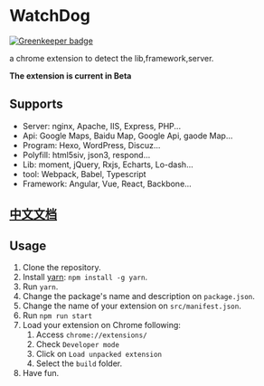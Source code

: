 # WatchDog

[![Greenkeeper badge](https://badges.greenkeeper.io/axetroy/WatchDog.svg)](https://greenkeeper.io/)

a chrome extension to detect the lib,framework,server.

**The extension is current in Beta**

## Supports

- Server: nginx, Apache, IIS, Express, PHP...
- Api: Google Maps, Baidu Map, Google Api, gaode Map...
- Program: Hexo, WordPress, Discuz...
- Polyfill: html5siv, json3, respond...
- Lib: moment, jQuery, Rxjs, Echarts, Lo-dash...
- tool: Webpack, Babel, Typescript
- Framework: Angular, Vue, React, Backbone...

## [中文文档](https://github.com/axetroy/WatchDog/blob/master/README-zh-CN.md)

## Usage

1. Clone the repository.
2. Install [yarn](https://yarnpkg.com): `npm install -g yarn`.
3. Run `yarn`.
4. Change the package's name and description on `package.json`.
5. Change the name of your extension on `src/manifest.json`.
6. Run `npm run start`
7. Load your extension on Chrome following:
    1. Access `chrome://extensions/`
    2. Check `Developer mode`
    3. Click on `Load unpacked extension`
    4. Select the `build` folder.
8. Have fun.